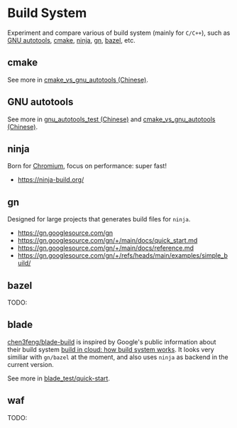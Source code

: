 # Build System
Experiment and compare various of build system (mainly for `C/C++`), such as [GNU autotools](https://en.wikipedia.org/wiki/GNU_Autotools), [cmake](https://cmake.org/), [ninja](https://ninja-build.org/), [gn](https://gn.googlesource.com/gn), [bazel](https://bazel.build/), etc.      


## cmake 
See more in [cmake_vs_gnu_autotools (Chinese)](./cmake_vs_gnu_autotools/).    

## GNU autotools
See more in [gnu_autotools_test (Chinese)](./gnu_autotools_test/) and [cmake_vs_gnu_autotools (Chinese)](./cmake_vs_gnu_autotools/).     

## ninja 
Born for [Chromium](https://www.chromium.org/), focus on performance: super fast!     

- https://ninja-build.org/

## gn 
Designed for large projects that generates build files for `ninja`.

- https://gn.googlesource.com/gn
- https://gn.googlesource.com/gn/+/main/docs/quick_start.md
- https://gn.googlesource.com/gn/+/main/docs/reference.md
- https://gn.googlesource.com/gn/+/refs/heads/main/examples/simple_build/

## bazel
TODO:     

## blade     
[chen3feng/blade-build](https://github.com/chen3feng/blade-build) is inspired by Google's public information about their build system [build in cloud: how build system works](http://google-engtools.blogspot.hk/2011/08/build-in-cloud-how-build-system-works.html). It looks very similiar with `gn/bazel` at the moment, and also uses `ninja` as backend in the current version.            

See more in [blade_test/quick-start](blade_test/quick-start).      

## waf
TODO:   

